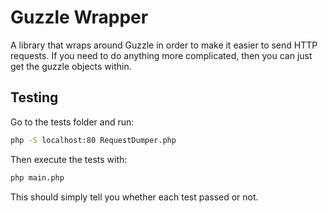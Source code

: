Guzzle Wrapper
===============
A library that wraps around Guzzle in order to make it easier to send HTTP requests. 
If you need to do anything more complicated, then you can just get the guzzle objects within.

## Testing
Go to the tests folder and run:

```bash
php -S localhost:80 RequestDumper.php
```

Then execute the tests with:
```bash
php main.php
```

This should simply tell you whether each test passed or not.